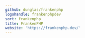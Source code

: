 ```yaml
---
github: dunglas/frankenphp
logohandle: frankenphpdev
sort: frankenphp
title: FrankenPHP
website: 'https://frankenphp.dev/'
---
```

